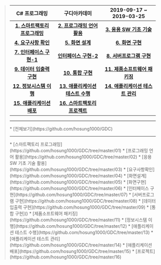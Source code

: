 ><table>
>  <thead>
>    <tr>
>      <th style="text-align: center">C# 프로그래밍</th>
>      <th style="text-align: center">구디아카데미</th>
>      <th style="text-align: center">2019-09-17 ~ 2019-03-25</th>
>    </tr>
>  </thead>
>  <tbody>
>    <tr>
>      <td style="text-align: center"><strong><a href="https://github.com/hosung1000/GDC/tree/master/01">1. 스마트팩토리 프로그래밍</a></strong></td>
>      <td style="text-align: center"><strong><a href="https://github.com/hosung1000/GDC/tree/master/02">2. 프로그래밍 언어 활용</a></strong></td>
>      <td style="text-align: center"><strong><a href="https://github.com/hosung1000/GDC/tree/master/03">3. 응용 SW 기초 기술 </a></strong></td>
>    </tr>
>    <tr>
>      <td style="text-align: center"><strong><a href="https://github.com/hosung1000/GDC/tree/master/04">4. 요구사항 확인</a></strong></td>
>      <td style="text-align: center"><strong><a href="https://github.com/hosung1000/GDC/tree/master/05">5. 화면 설계</a></strong></td>
>      <td style="text-align: center"><strong><a href="https://github.com/hosung1000/GDC/tree/master/06">6. 화면 구현</a></strong></td>
>    </tr>
>    <tr>
>      <td style="text-align: center"><strong><a href="https://github.com/hosung1000/GDC/tree/master/07">7. 인터페이스 구현-1</a></strong></td>
>      <td style="text-align: center"><strong><a href="https://github.com/hosung1000/GDC/tree/master/07">인터페이스 구현-2</a></strong></td>
>      <td style="text-align: center"><strong><a href="https://github.com/hosung1000/GDC/tree/master/08">8. 서버프로그램 구현</a></strong></td>
>    </tr>
>    <tr>
>      <td style="text-align: center"><strong><a href="https://github.com/hosung1000/GDC/tree/master/09">9. 데이터 입출력 구현</a></strong></td>
>      <td style="text-align: center"><strong><a href="https://github.com/hosung1000/GDC/tree/master/10">10. 통합 구현</a></strong></td>
>      <td style="text-align: center"><strong><a href="https://github.com/hosung1000/GDC/tree/master/11">11. 제품소프트웨어 패키징</a></strong></td>
>    </tr>
>    <tr>
>      <td style="text-align: center"><strong><a href="https://github.com/hosung1000/GDC/tree/master/12">12. 정보시스템 이행</a></strong></td>
>      <td style="text-align: center"><strong><a href="https://github.com/hosung1000/GDC/tree/master/13">13. 애플리케이션 테스트 수행</a></strong></td>
>      <td style="text-align: center"><strong><a href="https://github.com/hosung1000/GDC/tree/master/14">14. 애플리케이션 테스트 관리</a></strong></td>
>    </tr>
>    <tr>
>      <td style="text-align: center"><strong><a href="https://github.com/hosung1000/GDC/tree/master/15">15. 애플리케이션 배포</a></strong></td>
>      <td style="text-align: center"><strong><a href="https://github.com/hosung1000/GDC/tree/master/16">16. 스마트팩토리 프로젝트</a></strong></td>
>      <td style="text-align: center"><strong></strong></td>
>    </tr>
>  </tbody>
></table>
> <hr/>
> * [전체보기](https://github.com/hosung1000/GDC)
> <hr/>
> * [스마트팩토리 프로그래밍](https://github.com/hosung1000/GDC/tree/master/01)
> * [프로그래밍 언어 활용](https://github.com/hosung1000/GDC/tree/master/02)
> * [응용 SW 기초 기술 활용](https://github.com/hosung1000/GDC/tree/master/03)
> * [요구사항확인](https://github.com/hosung1000/GDC/tree/master/04)
> * [화면설계](https://github.com/hosung1000/GDC/tree/master/05)
> * [화면구현](https://github.com/hosung1000/GDC/tree/master/06)
> * [인터페이스 구현](https://github.com/hosung1000/GDC/tree/master/07)
> * [서버프로그램 구현](https://github.com/hosung1000/GDC/tree/master/08)
> * [데이터 입출력 구현](https://github.com/hosung1000/GDC/tree/master/09)
> * [통합 구현]()
> * [제품소프트웨어 패키징](https://github.com/hosung1000/GDC/tree/master/11)
> * [정보시스템 이행](https://github.com/hosung1000/GDC/tree/master/12)
> * [애플리케이션 테스트 수행](https://github.com/hosung1000/GDC/tree/master/13)
> * [애플리케이션 테스트 관리](https://github.com/hosung1000/GDC/tree/master/14)
> * [애플리케이션 배포](https://github.com/hosung1000/GDC/tree/master/15)
> * [프로젝트](https://github.com/hosung1000/GDC/tree/master/16)
